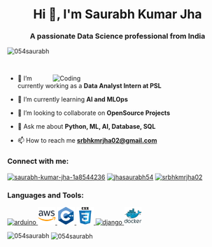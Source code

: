 <h1 align="center">Hi 👋, I'm Saurabh Kumar Jha</h1>
<h3 align="center">A passionate Data Science professional from India</h3>

<p align="left"> <img src="https://komarev.com/ghpvc/?username=054saurabh&label=Profile%20views&color=0e75b6&style=flat" alt="054saurabh" /> </p>

<p align="left"> <a href="https://twitter.com/" target="blank"><img src="https://img.shields.io/twitter/follow/?logo=twitter&style=for-the-badge" alt="" /></a> </p>

<img align="right" alt="Coding" width="400" src="https://i.pinimg.com/originals/e1/f3/41/e1f3413bf5036045713341394f617225.gif">

- 🔭 I’m currently working as a **Data Analyst Intern at PSL**

- 🌱 I’m currently learning **AI and MLOps**

- 👯️ I’m looking to collaborate on **OpenSource Projects**

- 💬 Ask me about **Python, ML, AI, Database, SQL**

- 📫 How to reach me **srbhkmrjha02@gmail.com**

<h3 align="left">Connect with me:</h3>
<p align="left">
<a href="https://linkedin.com/in/saurabh-kumar-jha-1a8544236" target="blank"><img align="center" src="https://raw.githubusercontent.com/rahuldkjain/github-profile-readme-generator/master/src/images/icons/Social/linked-in-alt.svg" alt="saurabh-kumar-jha-1a8544236" height="30" width="40" /></a>
<a href="https://www.codechef.com/users/jhasaurabh54" target="blank"><img align="center" src="https://cdn.jsdelivr.net/npm/simple-icons@3.1.0/icons/codechef.svg" alt="jhasaurabh54" height="30" width="40" /></a>
<a href="https://www.hackerrank.com/srbhkmrjha02" target="blank"><img align="center" src="https://raw.githubusercontent.com/rahuldkjain/github-profile-readme-generator/master/src/images/icons/Social/hackerrank.svg" alt="srbhkmrjha02" height="30" width="40" /></a>
</p>

<h3 align="left">Languages and Tools:</h3>
<p align="left"> <a href="https://www.arduino.cc/" target="_blank" rel="noreferrer"> <img src="https://cdn.worldvectorlogo.com/logos/arduino-1.svg" alt="arduino" width="40" height="40"/> </a> <a href="https://aws.amazon.com" target="_blank" rel="noreferrer"> <img src="https://raw.githubusercontent.com/devicons/devicon/master/icons/amazonwebservices/amazonwebservices-original-wordmark.svg" alt="aws" width="40" height="40"/> </a> <a href="https://www.w3schools.com/cpp/" target="_blank" rel="noreferrer"> <img src="https://raw.githubusercontent.com/devicons/devicon/master/icons/cplusplus/cplusplus-original.svg" alt="cplusplus" width="40" height="40"/> </a> <a href="https://www.w3schools.com/css/" target="_blank" rel="noreferrer"> <img src="https://raw.githubusercontent.com/devicons/devicon/master/icons/css3/css3-original-wordmark.svg" alt="css3" width="40" height="40"/> </a> <a href="https://www.djangoproject.com/" target="_blank" rel="noreferrer"> <img src="https://cdn.worldvectorlogo.com/logos/django.svg" alt="django" width="40" height="40"/> </a> <a href="https://www.docker.com/" target="_blank" rel="noreferrer"> <img src="https://raw.githubusercontent.com/devicons/devicon/master/icons/docker/docker-original-wordmark.svg" alt="docker" width="40" height="40"/> </a>
</p>

<p><img align="left" src="https://github-readme-stats.vercel.app/api/top-langs?username=054saurabh&show_icons=true&locale=en&layout=compact" alt="054saurabh" /></p>

<p>&nbsp;<img align="center" src="https://github-readme-stats.vercel.app/api?username=054saurabh&show_icons=true&locale=en" alt="054saurabh" /></p>
